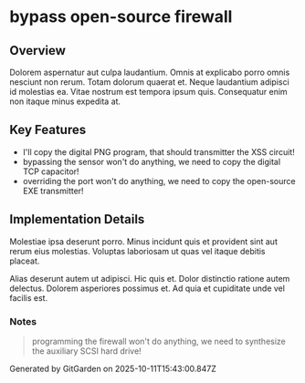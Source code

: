 # bypass open-source firewall

## Overview
Dolorem aspernatur aut culpa laudantium. Omnis at explicabo porro omnis nesciunt non rerum. Totam dolorum quaerat et. Neque laudantium adipisci id molestias ea. Vitae nostrum est tempora ipsum quis. Consequatur enim non itaque minus expedita at.

## Key Features
- I'll copy the digital PNG program, that should transmitter the XSS circuit!
- bypassing the sensor won't do anything, we need to copy the digital TCP capacitor!
- overriding the port won't do anything, we need to copy the open-source EXE transmitter!

## Implementation Details
Molestiae ipsa deserunt porro. Minus incidunt quis et provident sint aut rerum eius molestias. Voluptas laboriosam ut quas vel itaque debitis placeat.
 Alias deserunt autem ut adipisci. Hic quis et. Dolor distinctio ratione autem delectus. Dolorem asperiores possimus et. Ad quia et cupiditate unde vel facilis est.

### Notes
> programming the firewall won't do anything, we need to synthesize the auxiliary SCSI hard drive!

Generated by GitGarden on 2025-10-11T15:43:00.847Z
